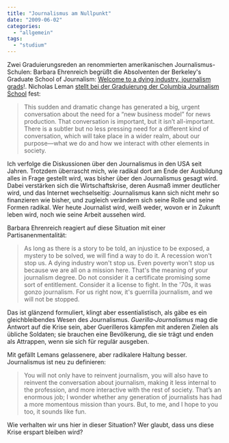 ```yaml
---
title: "Journalismus am Nullpunkt"
date: "2009-06-02"
categories: 
  - "allgemein"
tags: 
  - "studium"
---
```


Zwei Graduierungsreden an renommierten amerikanischen Journalismus-Schulen: Barbara Ehrenreich begrüßt die Absolventen der Berkeley's Graduate School of Journalism: [Welcome to a dying industry, journalism grads](http://www.sfgate.com/cgi-bin/article.cgi?f=/c/a/2009/05/30/ING317S025.DTL "Welcome to a dying industry, journalism grads")!. Nicholas Leman [stellt bei der Graduierung der Columbia Journalism School](http://www.shirky.com/weblog/2009/05/guest-post-of-sorts-nicholas-lemann-at-columbia-journalism-school-graduation/ "Guest Post of sorts: Nicholas Lemann at Columbia Journalism School Graduation « Clay Shirky") fest:

> This sudden and dramatic change has generated a big, urgent conversation about the need for a “new business model” for news production. That conversation is important, but it isn’t all-important. There is a subtler but no less pressing need for a different kind of conversation, which will take place in a wider realm, about our purpose—what we do and how we interact with other elements in society.

Ich verfolge die Diskussionen über den Journalismus in den USA seit Jahren. Trotzdem überrascht mich, wie radikal dort am Ende der Ausbildung alles in Frage gestellt wird, was bisher über den Journalismus gesagt wird. Dabei verstärken sich die Wirtschaftskrise, deren Ausmaß immer deutlicher wird, und das Internet wechselseitig: Journalismus kann sich nicht mehr so finanzieren wie bisher, und zugleich verändern sich seine Rolle und seine Formen radikal. Wer heute Journalist wird, weiß weder, wovon er in Zukunft leben wird, noch wie seine Arbeit aussehen wird.

Barbara Ehrenreich reagiert auf diese Situation mit einer Partisanenmentalität:

> As long as there is a story to be told, an injustice to be exposed, a mystery to be solved, we will find a way to do it. A recession won't stop us. A dying industry won't stop us. Even poverty won't stop us because we are all on a mission here. That's the meaning of your journalism degree. Do not consider it a certificate promising some sort of entitlement. Consider it a license to fight. In the '70s, it was gonzo journalism. For us right now, it's guerrilla journalism, and we will not be stopped.

Das ist glänzend formuliert, klingt aber essentialistisch, als gäbe es ein gleichbleibendes Wesen des Journalismus. _Guerilla-Journalismus_ mag die Antwort auf die Krise sein, aber Guerilleros kämpfen mit anderen Zielen als übliche Soldaten; sie brauchen eine Bevölkerung, die sie trägt und enden als Attrappen, wenn sie sich für regulär ausgeben.

Mit gefällt Lemans gelassenere, aber radikalere Haltung besser. Journalismus ist neu zu definieren:

> You will not only have to reinvent journalism, you will also have to reinvent the conversation about journalism, making it less internal to the profession, and more interactive with the rest of society. That’s an enormous job; I wonder whether any generation of journalists has had a more momentous mission than yours. But, to me, and I hope to you too, it sounds like fun.

Wie verhalten wir uns hier in dieser Situation? Wer glaubt, dass uns diese Krise erspart bleiben wird?
